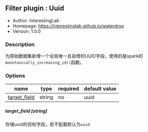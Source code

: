 ## Filter plugin : Uuid

* Author: InterestingLab
* Homepage: https://interestinglab.github.io/waterdrop
* Version: 1.0.0

### Description

为原始数据集新增一个全局唯一且自增的UUID字段，使用的是spark的`monotonically_increasing_id()`函数。

### Options

| name | type | required | default value |
| --- | --- | --- | --- |
| [target_field](#target_field-string) | string | no | uuid |

##### target_field [string]

存储uuid的目标字段，若不配置默认为`uuid`

